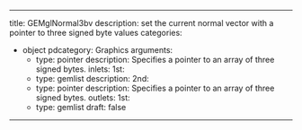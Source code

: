 
---
title: GEMglNormal3bv
description: set the current normal vector with a pointer to three signed byte values
categories:
  - object
pdcategory: Graphics
arguments:
    - type: pointer
      description: Specifies a pointer to an array of three signed bytes.
inlets:
  1st:
    - type: gemlist
      description:
  2nd:
    - type: pointer
      description: Specifies a pointer to an array of three signed bytes.
outlets:
  1st:
    - type: gemlist
draft: false
---

